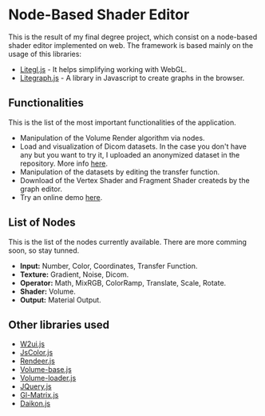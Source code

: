 # Node-Based Shader Editor
 
This is the result of my final degree project, which consist on a node-based shader editor implemented on web. The framework is based mainly on the usage of this libraries:

 * [Litegl.js](https://github.com/jagenjo/litegl.js) - It helps simplifying working with WebGL.
 * [Litegraph.js](https://github.com/jagenjo/litegraph.js) - A library in Javascript to create graphs in the browser.

## Functionalities

This is the list of the most important functionalities of the application.

 * Manipulation of the Volume Render algorithm via nodes.
 * Load and visualization of Dicom datasets. In the case you don't have any but you want to try it, I uploaded an anonymized dataset in the repository. More info [here](https://www.dicomlibrary.com/).
 * Manipulation of the datasets by editing the transfer function.
 * Download of the Vertex Shader and Fragment Shader createds by the graph editor.
 * Try an online demo [here](https://victorubieto.github.io/graph_system/).

## List of Nodes

This is the list of the nodes currently available. There are more comming soon, so stay tunned.

 * **Input:** Number, Color, Coordinates, Transfer Function.
 * **Texture:** Gradient, Noise, Dicom.
 * **Operator:** Math, MixRGB, ColorRamp, Translate, Scale, Rotate.
 * **Shader:** Volume.
 * **Output:** Material Output.

## Other libraries used

 * [W2ui.js](https://github.com/vitmalina/w2ui)
 * [JsColor.js](https://github.com/EastDesire/jscolor)
 * [Rendeer.js](https://github.com/jagenjo/rendeer.js)
 * [Volume-base.js](https://github.com/upf-gti/Volumetrics/blob/master/src/volume-base.js)
 * [Volume-loader.js](https://github.com/upf-gti/Volumetrics/blob/master/src/volume-loader.js)
 * [JQuery.js](https://github.com/jquery/jquery)
 * [Gl-Matrix.js](https://github.com/toji/gl-matrix)
 * [Daikon.js](https://github.com/rii-mango/Daikon)
